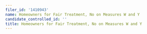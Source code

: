 ```yaml
---
filer_id: '1410943'
name: Homeowners for Fair Treatment, No on Measures W and Y
candidate_controlled_id: ''
title: Homeowners for Fair Treatment, No on Measures W and Y
---
```

